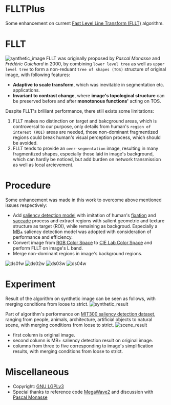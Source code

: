# FLLTPlus
Some enhancement on current [Fast Level Line Transform (FLLT)](http://ieeexplore.ieee.org/stamp/stamp.jsp?arnumber=841532) algorithm.

# FLLT
![synthetic_image](https://cloud.githubusercontent.com/assets/14138581/13603173/3ef60370-e576-11e5-9085-e0dc8f51aa8b.png)
FLLT was originally proposed by *Pascal Monasse* and *Frédéric Guichard* in 2000, by combining `lower level tree` as well as `upper level tree` to form a non-reduant `tree of shapes (TOS)` structure of original image, with following features:

* **Adaptive to scale transform**, which was inevitable in segmentation etc. applications.
* **Invariant to contrast change**, where **image's topological structure** can be preserved before and after **monotonous functions'** acting on TOS.

Despite FLLT's brilliant performance, there still exists some limitations:

1. FLLT makes no distinction on target and bakcground areas, which is controversal to our purpose, only details from human's `region of interest (ROI)` areas are needed, those non-dominant fragmentized regions could break human's visual perception process, which should be avoided.
2. FLLT tends to provide an `over-segmentation` image, resulting in many fragmentized shapes, especially those laid in image's background, which can hardly be noticed, but add burden on network transmission as well as local arcievement.

# Procedure
Some enhancement was made in this work to overcome above mentioned issues respectively:

* Add [saliency detection model](http://mmcheng.net/zh/salobjbenchmark/) with imitation of human's [fixation](https://en.wikipedia.org/wiki/Fixation_(visual)) and [saccade](https://en.wikipedia.org/wiki/Saccade) process and extract regions with salient geometric and texture structure as target (ROI), while remaining as backgroud. Especially a [MB+](http://cs-people.bu.edu/jmzhang/fastmbd.html) saliency detection model was adopted with consideration of performance and efficiency.
* Convert image from [RGB Color Space](https://en.wikipedia.org/wiki/RGB_color_space) to [CIE Lab Color Space](https://en.wikipedia.org/wiki/Lab_color_space) and perform FLLT on image's L band.
* Merge non-dominant regions in image's background regions.

![ds01w](https://cloud.githubusercontent.com/assets/14138581/13728372/05770728-e951-11e5-99f3-10ba73ee46d6.png)
![ds02w](https://cloud.githubusercontent.com/assets/14138581/13728374/05775d54-e951-11e5-8ee5-9912f3f49217.png)
![ds03w](https://cloud.githubusercontent.com/assets/14138581/13728371/0572d16c-e951-11e5-8fcd-a467c6063f03.png)
![ds04w](https://cloud.githubusercontent.com/assets/14138581/13728373/057746fc-e951-11e5-8e91-6472776c63ec.png)

# Experiment
Result of the algorithm on synthetic image can be seen as follows, with merging conditions from loose to strict.
![synthetic_result](https://cloud.githubusercontent.com/assets/14138581/13603181/4fffbaa8-e576-11e5-8350-ddac5fbcc021.png)

Part of algorithm's performance on [MIT300 saliency detection dataset](http://saliency.mit.edu), ranging from people, animals, architecture, artificial objects to natural scene, with merging conditions from loose to strict.
![scene_result](https://cloud.githubusercontent.com/assets/14138581/13603186/573a934c-e576-11e5-846d-ab7316b328b5.png)

* first column is original image.
* second column is MB+ saliency detection result on original image.
* columns from three to five corresponding to image's simplification results, with merging conditions from loose to strict.

# Miscellaneous
* Copyright: [GNU LGPLv3](http://choosealicense.com/licenses/lgpl-3.0/)
* Special thanks to reference code [MegaWave2](https://github.com/nilx/megawave) and discussion with [Pascal Monasse](mailto:monasse@imagine.enpc.fr)
